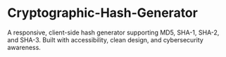 # Cryptographic-Hash-Generator
A responsive, client-side hash generator supporting MD5, SHA-1, SHA-2, and SHA-3. Built with accessibility, clean design, and cybersecurity awareness.
